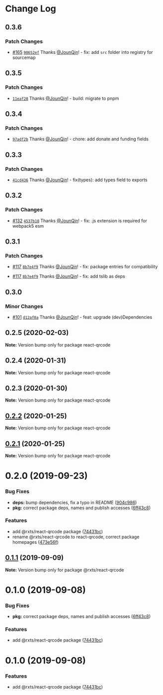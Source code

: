 # Change Log

## 0.3.6

### Patch Changes

- [#165](https://github.com/rx-ts/react/pull/165) [`90652ef`](https://github.com/rx-ts/react/commit/90652efe22ada3309471fab79e7bd0e87757babc) Thanks [@JounQin](https://github.com/JounQin)! - fix: add `src` folder into registry for sourcemap

## 0.3.5

### Patch Changes

- [`11eaf28`](https://github.com/rx-ts/react/commit/11eaf2825e922de1b836a1006056c6be6cc862db) Thanks [@JounQin](https://github.com/JounQin)! - build: migrate to pnpm

## 0.3.4

### Patch Changes

- [`97adf2b`](https://github.com/rx-ts/react/commit/97adf2be6a3c880d330b01af855574a16e382d48) Thanks [@JounQin](https://github.com/JounQin)! - chore: add donate and funding fields

## 0.3.3

### Patch Changes

- [`41cd436`](https://github.com/rx-ts/react/commit/41cd436b2e46c39c61980430b7914767f2e6db0e) Thanks [@JounQin](https://github.com/JounQin)! - fix(types): add types field to exports

## 0.3.2

### Patch Changes

- [#132](https://github.com/rx-ts/react/pull/132) [`4537b18`](https://github.com/rx-ts/react/commit/4537b183661b79d344a5a8b03c0a64c7c546e4d9) Thanks [@JounQin](https://github.com/JounQin)! - fix: .js extension is required for webpack5 esm

## 0.3.1

### Patch Changes

- [#117](https://github.com/rx-ts/react/pull/117) [`8b7e4f9`](https://github.com/rx-ts/react/commit/8b7e4f9b6075b880dc07c88e77d510d9ec32db70) Thanks [@JounQin](https://github.com/JounQin)! - fix: package entries for compatibility

* [#117](https://github.com/rx-ts/react/pull/117) [`8b7e4f9`](https://github.com/rx-ts/react/commit/8b7e4f9b6075b880dc07c88e77d510d9ec32db70) Thanks [@JounQin](https://github.com/JounQin)! - fix: add tslib as deps

## 0.3.0

### Minor Changes

- [#101](https://github.com/rx-ts/react/pull/101) [`d12af0a`](https://github.com/rx-ts/react/commit/d12af0a0f9240eda64d68d984d951dcdaae4e307) Thanks [@JounQin](https://github.com/JounQin)! - feat: upgrade (dev)Dependencies

## 0.2.5 (2020-02-03)

**Note:** Version bump only for package react-qrcode

## 0.2.4 (2020-01-31)

**Note:** Version bump only for package react-qrcode

## 0.2.3 (2020-01-30)

**Note:** Version bump only for package react-qrcode

## [0.2.2](https://github.com/rx-ts/react/compare/react-qrcode@0.2.1...react-qrcode@0.2.2) (2020-01-25)

**Note:** Version bump only for package react-qrcode

## [0.2.1](https://github.com/rx-ts/react/compare/react-qrcode@0.2.0...react-qrcode@0.2.1) (2020-01-25)

**Note:** Version bump only for package react-qrcode

# 0.2.0 (2019-09-23)

### Bug Fixes

- **deps:** bump dependencies, fix a typo in README ([904c986](https://github.com/rx-ts/react/commit/904c986))
- **pkg:** correct package deps, names and publish accesses ([6ff43c8](https://github.com/rx-ts/react/commit/6ff43c8))

### Features

- add @rxts/react-qrcode package ([74431bc](https://github.com/rx-ts/react/commit/74431bc))
- rename @rxts/react-qrcode to react-qrcode, correct package homepages ([473e56f](https://github.com/rx-ts/react/commit/473e56f))

## [0.1.1](https://github.com/rx-ts/react/compare/@rxts/react-qrcode@0.1.0...@rxts/react-qrcode@0.1.1) (2019-09-09)

**Note:** Version bump only for package @rxts/react-qrcode

# 0.1.0 (2019-09-08)

### Bug Fixes

- **pkg:** correct package deps, names and publish accesses ([6ff43c8](https://github.com/rx-ts/react/commit/6ff43c8))

### Features

- add @rxts/react-qrcode package ([74431bc](https://github.com/rx-ts/react/commit/74431bc))

# 0.1.0 (2019-09-08)

### Features

- add @rxts/react-qrcode package ([74431bc](https://github.com/rx-ts/react/commit/74431bc))
